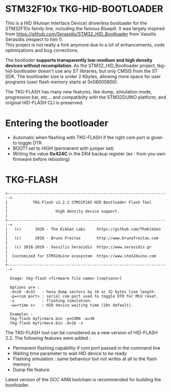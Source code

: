 # STM32F10x TKG-HID-BOOTLOADER

This is a HID (Human Interface Device) driverless booloader for the STM32F10x family line, including the famous Bluepill.  It was largely inspired from https://github.com/Serasidis/STM32_HID_Bootloader from Vassilis Serasidis (respect to him !).  
This project is not really a fork anymore due to a lot of enhancements, code optimizations and bug corrections.  

The bootloder **supports transparently low-medium and high density devices without recompilation**. As the STM32_HID_Bootloader project, tkg-hid-bootloader doesn't use any ST libraries, but only CMSIS from the ST SDK. 
The bootloader size is under 2 Kbytes, allowing more space for user programs (user flash memory starts at 0x08000800).

The TKG-FLASH has many new features, like dump, simulation mode, progression bar, etc... and compatibilty with the STM32DUINO platform, and original HID-FLASH CLI is preserved.

# Entering the bootloader

* Automatic when flashing with TKG-FLASH if the right com port is given to toggle DTR
* BOOT1 set to HIGH (permanent with jumper set)
* Writing the value **0x424C** in the DR4 backup register (ex : from you own firmware before rebooting) 

# TKG-FLASH
``````
+-----------------------------------------------------------------------+
|           TKG-Flash v2.2.1 STM32F103 HID Bootloader Flash Tool        |
|                     High density device support.                      |
+-----------------------------------------------------------------------+
|   (c)      2020 - The KikGen Labs     https://github.com/TheKikGen    |
|   (c)      2018 - Bruno Freitas       http://www.brunofreitas.com     |
|   (c) 2018-2019 - Vassilis Serasidis  https://www.serasidis.gr        |
|  Customized for STM32duino ecosystem  https://www.stm32duino.com      |
+-----------------------------------------------------------------------+

  Usage: tkg-flash <firmware file name> [<options>]

  Options are :
  -d=16 -d=32   : hexa dump sectors by 16 or 32 bytes line length.
  -p=<com port> : serial com port used to toggle DTR for MCU reset.
  -s            : flashing simulation.
  -w=<time s>   : HID device waiting time (10s default).

  Examples :
  tkg-flash myfirmare.bin -p=COM4 -w=30
  tkg-flash myfirmare.bin -d=16 -s
``````



The TKG-FLASH tool can be considered as a new version of HID-FLASH 2.2.  The following features were added :
* Permanent flashing capability if com port passed in the command line
* Waiting time parameter to wait HID device to be ready
* Flashing simulation : same behaviour but not writes at all to the flash memory
* Dump file feature

Latest version of the GCC ARM toolchain is recommended for building the bootloader.

